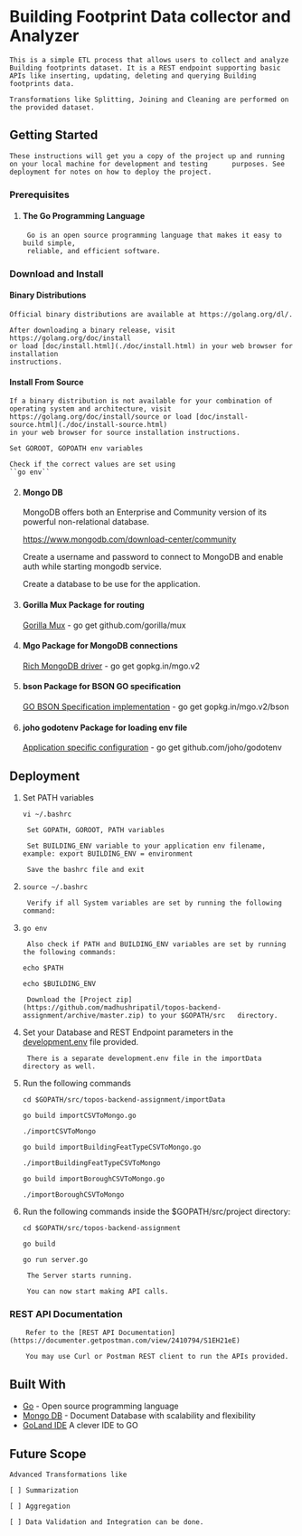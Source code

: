 # Building Footprint Data collector and Analyzer

    This is a simple ETL process that allows users to collect and analyze Building footprints dataset. It is a REST endpoint supporting basic APIs like inserting, updating, deleting and querying Building footprints data.

    Transformations like Splitting, Joining and Cleaning are performed on the provided dataset.

## Getting Started

    These instructions will get you a copy of the project up and running on your local machine for development and testing      purposes. See deployment for notes on how to deploy the project.

### Prerequisites

1. #### The Go Programming Language

        Go is an open source programming language that makes it easy to build simple,
        reliable, and efficient software.

### Download and Install

#### Binary Distributions

    Official binary distributions are available at https://golang.org/dl/.

    After downloading a binary release, visit https://golang.org/doc/install
    or load [doc/install.html](./doc/install.html) in your web browser for installation
    instructions.

#### Install From Source

    If a binary distribution is not available for your combination of
    operating system and architecture, visit
    https://golang.org/doc/install/source or load [doc/install-source.html](./doc/install-source.html)
    in your web browser for source installation instructions.

    Set GOROOT, GOPOATH env variables

    Check if the correct values are set using
    ``go env``

2. #### Mongo DB

    MongoDB offers both an Enterprise and Community version of its powerful non-relational database. 

    https://www.mongodb.com/download-center/community

    Create a username and password to connect to MongoDB and enable auth while starting mongodb service.

    Create a database to be use for the application.

3. #### Gorilla Mux Package for routing

    [Gorilla Mux](https://github.com/gorilla/mux) - go get github.com/gorilla/mux

4. #### Mgo Package for MongoDB connections

    [Rich MongoDB driver](https://gopkg.in/mgo.v2) - go get gopkg.in/mgo.v2

5. #### bson Package for BSON GO specification

    [GO BSON Specification implementation](https://gopkg.in/mgo.v2/bson) - go get gopkg.in/mgo.v2/bson

6. #### joho godotenv Package for loading env file

    [Application specific configuration](https://github.com/joho/godotenv) - go get github.com/joho/godotenv

## Deployment

1. Set PATH variables

   ``vi ~/.bashrc``

        Set GOPATH, GOROOT, PATH variables

        Set BUILDING_ENV variable to your application env filename, example: export BUILDING_ENV = environment

        Save the bashrc file and exit

2. ``source ~/.bashrc``

        Verify if all System variables are set by running the following command:

3. ``go env``

        Also check if PATH and BUILDING_ENV variables are set by running the following commands:

   ``echo $PATH``

   ``echo $BUILDING_ENV``

        Download the [Project zip](https://github.com/madhushripatil/topos-backend-assignment/archive/master.zip) to your $GOPATH/src   directory.

4. Set your Database and REST Endpoint parameters in the [development.env](https://github.com/madhushripatil/topos-backend-assignment/blob/master/development.env) file provided.

        There is a separate development.env file in the importData directory as well.

5. Run the following commands

    ``cd $GOPATH/src/topos-backend-assignment/importData``

    ``go build importCSVToMongo.go``

    ``./importCSVToMongo``

    ``go build importBuildingFeatTypeCSVToMongo.go``

    ``./importBuildingFeatTypeCSVToMongo``

    ``go build importBoroughCSVToMongo.go``

    ``./importBoroughCSVToMongo``

6. Run the following commands inside the $GOPATH/src/project directory:

    ``cd $GOPATH/src/topos-backend-assignment``

    ``go build``

    ``go run server.go``

        The Server starts running.

        You can now start making API calls.

### REST API Documentation

        Refer to the [REST API Documentation](https://documenter.getpostman.com/view/2410794/S1EH21eE)

        You may use Curl or Postman REST client to run the APIs provided.

## Built With

* [Go](https://golang.org/) - Open source programming language
* [Mongo DB](https://www.mongodb.com/what-is-mongodb) - Document Database with scalability and flexibility
* [GoLand IDE](https://www.jetbrains.com/go/?utm_expid=.qV9Irwa4SS-xPJHMhpNehw.0&utm_referrer=) A clever IDE to GO

## Future Scope

    Advanced Transformations like 

    [ ] Summarization

    [ ] Aggregation

    [ ] Data Validation and Integration can be done.
